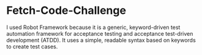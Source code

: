 # Fetch-Code-Challenge
I used Robot Framework because it is a generic, keyword-driven test automation framework for acceptance testing and acceptance test-driven development (ATDD). It uses a simple, readable syntax based on keywords to create test cases.
